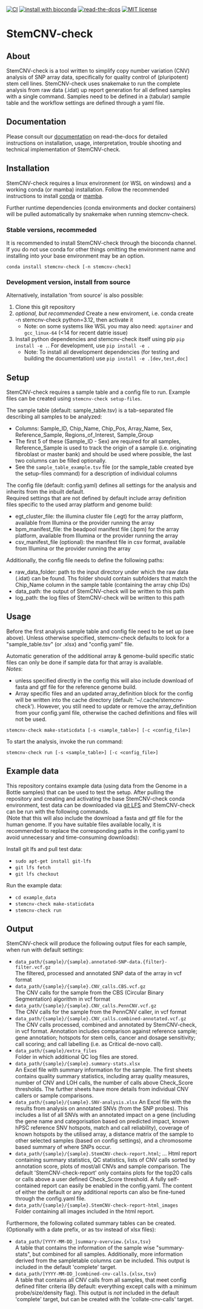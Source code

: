 [![CI](https://github.com/bihealth/StemCNV-check/actions/workflows/ci.yml/badge.svg)](https://github.com/bihealth/StemCNV-check/actions/workflows/ci.yml)
[![install with bioconda](https://img.shields.io/badge/install%20with-bioconda-brightgreen.svg?style=flat)](http://bioconda.github.io/recipes/stemcnv-check/README.html)
[![read-the-dcos](https://app.readthedocs.org/projects/stemcnv-check/badge/?version=latest)](https://stemcnv-check.readthedocs.io/)
[![MIT license](https://img.shields.io/badge/License-MIT-green.svg)](https://opensource.org/licenses/MIT)

# StemCNV-check

## About

StemCNV-check is a tool written to simplify copy number variation (CNV) analysis of SNP array data, specifically for quality control of (pluripotent) stem cell lines. 
StemCNV-check uses snakemake to run the complete analysis from raw data (.idat) up report generation for all defined samples with a single command. Samples need to be defined in a (tabular) sample table and the workflow settings are defined through a yaml file.

## Documentation

Please consult our [documentation](https://stemcnv-check.readthedocs.io/) on read-the-docs for detailed instructions on
installation, usage, interpretation, trouble shooting and technical implementation of StemCNV-check.

## Installation

StemCNV-check requires a linux environment (or WSL on windows) and a working conda (or mamba) installation. 
Follow the recommended instructions to install [conda](https://docs.conda.io/projects/conda/en/latest/user-guide/install/index.html) or [mamba](https://mamba.readthedocs.io/en/latest/installation/mamba-installation.html).

Further runtime dependencies (conda environments and docker containers) will be pulled automatically by 
snakemake when running stemcnv-check.


### Stable versions, recommeded

It is recommended to install StemCNV-check through the bioconda channel. If you do not use conda for other things 
omitting the environment name and installing into your base environment may be an option.

`conda install stemcnv-check [-n stemcnv-check]`


### Development version, install from source

Alternatively, installation 'from source' is also possible:

1. Clone this git repository
2. *optional, but recommended* Create a new enviroment, i.e. conda create -n stemcnv-check python=3.12, then activate it
   - Note: on some systems like WSL you may also need: `apptainer` and `gcc_linux-64` (<14 for recent datrie issue)
3. Install python dependencies and stemcnv-check itself using pip `pip install -e .`. For development, use `pip install -e .`
   - Note: To install all development dependencies (for testing and building the documentation) use `pip install -e .[dev,test,doc]` 

## Setup

StemCNV-check requires a sample table and a config file to run. Example files can be created using `stemcnv-check setup-files`.

The sample table (default: sample_table.tsv) is a tab-separated file describing all samples to be analyzed:
- Columns: Sample_ID, Chip_Name, Chip_Pos, Array_Name, Sex, Reference_Sample, Regions_of_Interest, Sample_Group
- The first 5 of these (Sample_ID - Sex) are required for all samples, Reference_Sample is used to track the origin of a 
  sample (i.e. originating fibroblast or master bank) and should be used where possible, the last two columns can be filled optionally.
- See the `sample_table_example.tsv` file (or the sample_table created bye the setup-files command) for a description of individual columns

The config file (default: config.yaml) defines all settings for the analysis and inherits from the inbuilt default.  
Required settings that are not defined by default include array definition files specific to the used array platform and genome build:
- egt_cluster_file: the illumina cluster file (.egt) for the array platform, available from Illumina or the provider running the array 
- bpm_manifest_file: the beadpool manifest file (.bpm) for the array platform, available from Illumina or the provider running the array
- csv_manifest_file (optional): the manifest file in csv format, available from Illumina or the provider running the array

Additionally, the config file needs to define the following paths:
- raw_data_folder: path to the input directory under which the raw data (.idat) can be found. Ths folder should contain subfolders that match the Chip_Name column in the sample table (containing the array chip IDs)
- data_path: the output of StemCNV-check will be written to this path
- log_path: the log files of StemCNV-check will be written to this path


## Usage

Before the first analysis sample table and config file need to be set up (see above). 
Unless otherwise specified, stemcnv-check defaults to look for a "sample_table.tsv" (or .xlsx) and "config.yaml" file.  

Automatic generation of the additional array & genome-build specific static files can only be done if sample data for 
that array is available.  
*Notes*:  

- unless specified directly in the config this will also include download of fasta and gtf file for the reference genome build.
- Array specific files and an updated array_definition block for the config will be written into the cache directory 
  (default: '~/.cache/stemcnv-check'). However, you still need to update or remove the array_definition from your 
  config.yaml file, otherwise the cached definitions and files will not be used.

`stemcnv-check make-staticdata [-s <sample_table>] [-c <config_file>]`

To start the analysis, invoke the run command:

`stemcnv-check run [-s <sample_table>] [-c <config_file>]`


## Example data

This repository contains example data (using data from the Genome in a Bottle samples) that can be used to test the setup.
After pulling the repository and creating and activating the base StemCNV-check conda environment, test data can be downloaded via [git LFS](https://git-lfs.com/) and StemCNV-check can be run with the following commands.  
(Note that this will also include the download a fasta and gtf file for the human genome. If you have suitable files available locally, 
it is recommended to replace the corresponding paths in the config.yaml to avoid unnecessary and time-consuming downloads):

Install git lfs and pull test data:
- `sudo apt-get install git-lfs`
- `git lfs fetch`
- `git lfs checkout`

Run the example data:
- `cd example_data`
- `stemcnv-check make-staticdata` 
- `stemcnv-check run`

## Output

StemCNV-check will produce the following output files for each sample, when run with default settings:
- `data_path/{sample}/{sample}.annotated-SNP-data.{filter}-filter.vcf.gz`  
  The filtered, processed and annotated SNP data of the array in vcf format
- `data_path/{sample}/{sample}.CNV_calls.CBS.vcf.gz`  
  The CNV calls for the sample from the CBS (Circular Binary Segmentation) algorithm in vcf format
- `data_path/{sample}/{sample}.CNV_calls.PennCNV.vcf.gz`  
  The CNV calls for the sample from the PennCNV caller, in vcf format
- `data_path/{sample}/{sample}.CNV_calls.combined-annotated.vcf.gz`  
  The CNV calls processed, combined and annotated by StemCNV-check, in vcf format. 
  Annotation includes comparison against reference sample; gene annotation; hotspots for stem cells, cancer and dosage 
  sensitivity; call scoring; and call labelling (i.e. as Critical de-novo call).
- `data_path/{sample}/extra_files`  
  Folder in which additional QC log files are stored.
- `data_path/{sample}/{sample}.summary-stats.xlsx`  
  An Excel file with summary information for the sample. The first sheets contains quality summary statistics, including 
  array quality measures, number of CNV and LOH calls, the number of calls above Check_Score thresholds. The further 
  sheets have more details from individual CNV callers or sample comparisons.
- `data_path/{sample}/{sample}.SNV-analysis.xlsx` 
  An Excel file with the results from analysis on annotated SNVs (from the SNP probes). This includes a list of all SNVs 
  with an annotated impact on a gene (including the gene name and categorisation based on predicted impact, known hPSC 
  reference SNV hotspots, match and call reliability), coverage of known hotspots by the utilised array, a distance 
  matrix of the sample to other selected samples (based on config settings), and a chromosome based summary of where SNPs occur.
- `data_path/{sample}/{sample}.StemCNV-check-report.html`; ... 
  Html report containing summary statistics, QC statistics, lists of CNV calls sorted by annotation score, 
  plots of most/all CNVs and sample comparison. The default 'StemCNV-check-report' only contains plots for the top20 
  calls or calls above a user defined Check_Score threshold. A fully self-contained report can easily be enabled in the config.yaml. 
  The content of either the default or any additional reports can also be fine-tuned through the config.yaml file.
- `data_path/{sample}/{sample}.StemCNV-check-report-html_images`  
  Folder containing all images included in the html report. 

Furthermore, the following collated summary tables can be created. 
(Optionally with a date prefix, or as tsv instead of xlsx files):
- `data_path/[YYYY-MM-DD_]summary-overview.{xlsx,tsv}`  
  A table that contains the information of the sample wise "summary-stats", but combined for all samples.
  Additionally, more information derived from the sampletable columns can be included. This output is 
  included in the default 'complete' target.
- `data_path/[YYYY-MM-DD_]combined-cnv-calls.{xlsx,tsv}`  
  A table that contains all CNV calls from all samples, that meet config defined filter criteria (By default: 
  everything except calls with a minimum probe/size/density flag). This output is *not* included in the default 
  'complete' target, but can be created with the 'collate-cnv-calls' target.
